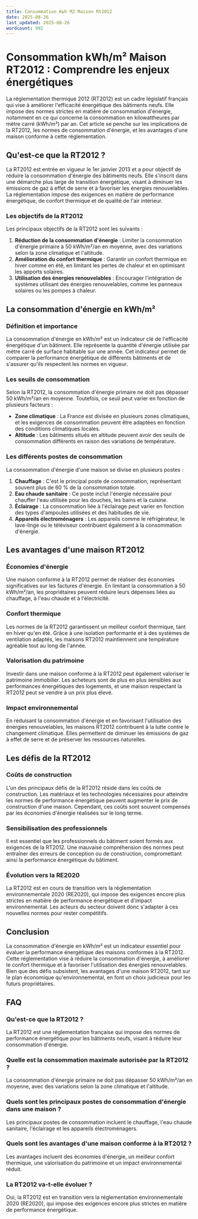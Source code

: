 ```yaml
---
title: Consommation Kwh M2 Maison Rt2012
date: 2025-08-26
last_updated: 2025-08-26
wordcount: 992
---
```


# Consommation kWh/m² Maison RT2012 : Comprendre les enjeux énergétiques

La réglementation thermique 2012 (RT2012) est un cadre législatif français qui vise à améliorer l'efficacité énergétique des bâtiments neufs. Elle impose des normes strictes en matière de consommation d'énergie, notamment en ce qui concerne la consommation en kilowattheures par mètre carré (kWh/m²) par an. Cet article se penche sur les implications de la RT2012, les normes de consommation d'énergie, et les avantages d'une maison conforme à cette réglementation.

## Qu'est-ce que la RT2012 ?

La RT2012 est entrée en vigueur le 1er janvier 2013 et a pour objectif de réduire la consommation d'énergie des bâtiments neufs. Elle s'inscrit dans une démarche plus large de transition énergétique, visant à diminuer les émissions de gaz à effet de serre et à favoriser les énergies renouvelables. La réglementation impose des exigences en matière de performance énergétique, de confort thermique et de qualité de l'air intérieur.

### Les objectifs de la RT2012

Les principaux objectifs de la RT2012 sont les suivants :

1. **Réduction de la consommation d'énergie** : Limiter la consommation d'énergie primaire à 50 kWh/m²/an en moyenne, avec des variations selon la zone climatique et l'altitude.
2. **Amélioration du confort thermique** : Garantir un confort thermique en hiver comme en été, en limitant les pertes de chaleur et en optimisant les apports solaires.
3. **Utilisation des énergies renouvelables** : Encourager l'intégration de systèmes utilisant des énergies renouvelables, comme les panneaux solaires ou les pompes à chaleur.

## La consommation d'énergie en kWh/m²

### Définition et importance

La consommation d'énergie en kWh/m² est un indicateur clé de l'efficacité énergétique d'un bâtiment. Elle représente la quantité d'énergie utilisée par mètre carré de surface habitable sur une année. Cet indicateur permet de comparer la performance énergétique de différents bâtiments et de s'assurer qu'ils respectent les normes en vigueur.

### Les seuils de consommation

Selon la RT2012, la consommation d'énergie primaire ne doit pas dépasser 50 kWh/m²/an en moyenne. Toutefois, ce seuil peut varier en fonction de plusieurs facteurs :

- **Zone climatique** : La France est divisée en plusieurs zones climatiques, et les exigences de consommation peuvent être adaptées en fonction des conditions climatiques locales.
- **Altitude** : Les bâtiments situés en altitude peuvent avoir des seuils de consommation différents en raison des variations de température.

### Les différents postes de consommation

La consommation d'énergie d'une maison se divise en plusieurs postes :

1. **Chauffage** : C'est le principal poste de consommation, représentant souvent plus de 60 % de la consommation totale.
2. **Eau chaude sanitaire** : Ce poste inclut l'énergie nécessaire pour chauffer l'eau utilisée pour les douches, les bains et la cuisine.
3. **Éclairage** : La consommation liée à l'éclairage peut varier en fonction des types d'ampoules utilisées et des habitudes de vie.
4. **Appareils électroménagers** : Les appareils comme le réfrigérateur, le lave-linge ou le téléviseur contribuent également à la consommation d'énergie.

## Les avantages d'une maison RT2012

### Économies d'énergie

Une maison conforme à la RT2012 permet de réaliser des économies significatives sur les factures d'énergie. En limitant la consommation à 50 kWh/m²/an, les propriétaires peuvent réduire leurs dépenses liées au chauffage, à l'eau chaude et à l'électricité.

### Confort thermique

Les normes de la RT2012 garantissent un meilleur confort thermique, tant en hiver qu'en été. Grâce à une isolation performante et à des systèmes de ventilation adaptés, les maisons RT2012 maintiennent une température agréable tout au long de l'année.

### Valorisation du patrimoine

Investir dans une maison conforme à la RT2012 peut également valoriser le patrimoine immobilier. Les acheteurs sont de plus en plus sensibles aux performances énergétiques des logements, et une maison respectant la RT2012 peut se vendre à un prix plus élevé.

### Impact environnemental

En réduisant la consommation d'énergie et en favorisant l'utilisation des énergies renouvelables, les maisons RT2012 contribuent à la lutte contre le changement climatique. Elles permettent de diminuer les émissions de gaz à effet de serre et de préserver les ressources naturelles.

## Les défis de la RT2012

### Coûts de construction

L'un des principaux défis de la RT2012 réside dans les coûts de construction. Les matériaux et les technologies nécessaires pour atteindre les normes de performance énergétique peuvent augmenter le prix de construction d'une maison. Cependant, ces coûts sont souvent compensés par les économies d'énergie réalisées sur le long terme.

### Sensibilisation des professionnels

Il est essentiel que les professionnels du bâtiment soient formés aux exigences de la RT2012. Une mauvaise compréhension des normes peut entraîner des erreurs de conception ou de construction, compromettant ainsi la performance énergétique du bâtiment.

### Évolution vers la RE2020

La RT2012 est en cours de transition vers la réglementation environnementale 2020 (RE2020), qui impose des exigences encore plus strictes en matière de performance énergétique et d'impact environnemental. Les acteurs du secteur doivent donc s'adapter à ces nouvelles normes pour rester compétitifs.

## Conclusion

La consommation d'énergie en kWh/m² est un indicateur essentiel pour évaluer la performance énergétique des maisons conformes à la RT2012. Cette réglementation vise à réduire la consommation d'énergie, à améliorer le confort thermique et à favoriser l'utilisation des énergies renouvelables. Bien que des défis subsistent, les avantages d'une maison RT2012, tant sur le plan économique qu'environnemental, en font un choix judicieux pour les futurs propriétaires.

## FAQ

### Qu'est-ce que la RT2012 ?

La RT2012 est une réglementation française qui impose des normes de performance énergétique pour les bâtiments neufs, visant à réduire leur consommation d'énergie.

### Quelle est la consommation maximale autorisée par la RT2012 ?

La consommation d'énergie primaire ne doit pas dépasser 50 kWh/m²/an en moyenne, avec des variations selon la zone climatique et l'altitude.

### Quels sont les principaux postes de consommation d'énergie dans une maison ?

Les principaux postes de consommation incluent le chauffage, l'eau chaude sanitaire, l'éclairage et les appareils électroménagers.

### Quels sont les avantages d'une maison conforme à la RT2012 ?

Les avantages incluent des économies d'énergie, un meilleur confort thermique, une valorisation du patrimoine et un impact environnemental réduit.

### La RT2012 va-t-elle évoluer ?

Oui, la RT2012 est en transition vers la réglementation environnementale 2020 (RE2020), qui impose des exigences encore plus strictes en matière de performance énergétique.